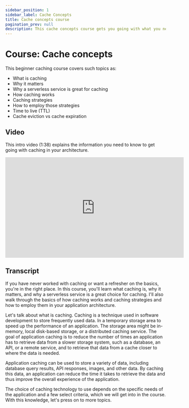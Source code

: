 ```yaml
---
sidebar_position: 1
sidebar_label: Cache Concepts
title: Cache concepts course
pagination_prev: null
description: This cache concepts course gets you going with what you need to know on the basics of caching data for your application.
---
```


# Course: Cache concepts

This beginner caching course covers such topics as:

- What is caching
- Why it matters
- Why a serverless service is great for caching
- How caching works
- Caching strategies
- How to employ those strategies
- Time to live (TTL)
- Cache eviction vs cache expiration

## Video
This intro video (1:38) explains the information you need to know to get going with caching in your architecture.

<iframe width="560" height="315" src="https://www.youtube.com/embed/yErvJ2Bv6dY" title="YouTube video player" frameborder="0" allow="accelerometer; autoplay; clipboard-write; encrypted-media; gyroscope; picture-in-picture; web-share" allowfullscreen></iframe>

## Transcript

If you have never worked with caching or want a refresher on the basics, you're in the right place. In this course, you'll learn what caching is, why it matters, and why a serverless service is a great choice for caching. I'll also walk through the basics of how caching works and caching strategies and how to employ them in your application architecture.

Let's talk about what is caching. Caching is a technique used in software development to store frequently used data. In a temporary storage area to speed up the performance of an application. The storage area might be in-memory, local disk-based storage, or a distributed caching service. The goal of application caching is to reduce the number of times an application has to retrieve data from a slower storage system, such as a database, an API, or a remote service, and to retrieve that data from a cache closer to where the data is needed.

Application caching can be used to store a variety of data, including database query results, API responses, images, and other data. By caching this data, an application can reduce the time it takes to retrieve the data and thus improve the overall experience of the application.

The choice of caching technology to use depends on the specific needs of the application and a few select criteria, which we will get into in the course. With this knowledge, let's press on to more topics.
